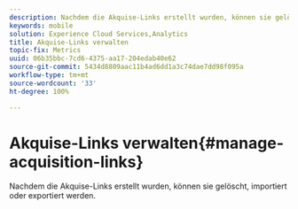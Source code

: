 ```yaml
---
description: Nachdem die Akquise-Links erstellt wurden, können sie gelöscht, importiert oder exportiert werden.
keywords: mobile
solution: Experience Cloud Services,Analytics
title: Akquise-Links verwalten
topic-fix: Metrics
uuid: 06b35bbc-7cd6-4375-aa17-204edab40e62
source-git-commit: 5434d8809aac11b4ad6dd1a3c74dae7dd98f095a
workflow-type: tm+mt
source-wordcount: '33'
ht-degree: 100%

---
```



# Akquise-Links verwalten{#manage-acquisition-links}

Nachdem die Akquise-Links erstellt wurden, können sie gelöscht, importiert oder exportiert werden.

